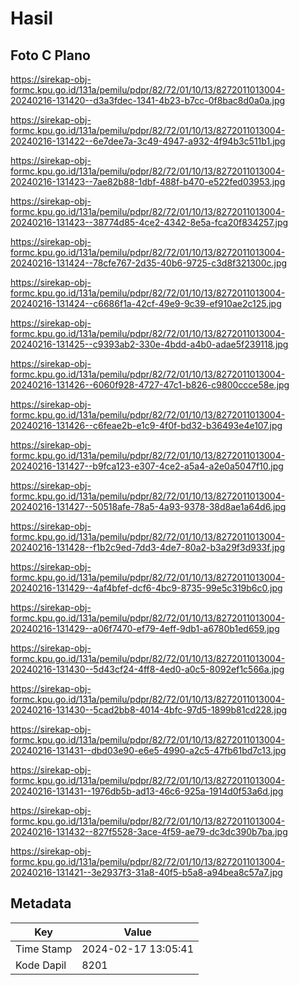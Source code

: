 # Hasil

## Foto C Plano

https://sirekap-obj-formc.kpu.go.id/131a/pemilu/pdpr/82/72/01/10/13/8272011013004-20240216-131420--d3a3fdec-1341-4b23-b7cc-0f8bac8d0a0a.jpg

https://sirekap-obj-formc.kpu.go.id/131a/pemilu/pdpr/82/72/01/10/13/8272011013004-20240216-131422--6e7dee7a-3c49-4947-a932-4f94b3c511b1.jpg

https://sirekap-obj-formc.kpu.go.id/131a/pemilu/pdpr/82/72/01/10/13/8272011013004-20240216-131423--7ae82b88-1dbf-488f-b470-e522fed03953.jpg

https://sirekap-obj-formc.kpu.go.id/131a/pemilu/pdpr/82/72/01/10/13/8272011013004-20240216-131423--38774d85-4ce2-4342-8e5a-fca20f834257.jpg

https://sirekap-obj-formc.kpu.go.id/131a/pemilu/pdpr/82/72/01/10/13/8272011013004-20240216-131424--78cfe767-2d35-40b6-9725-c3d8f321300c.jpg

https://sirekap-obj-formc.kpu.go.id/131a/pemilu/pdpr/82/72/01/10/13/8272011013004-20240216-131424--c6686f1a-42cf-49e9-9c39-ef910ae2c125.jpg

https://sirekap-obj-formc.kpu.go.id/131a/pemilu/pdpr/82/72/01/10/13/8272011013004-20240216-131425--c9393ab2-330e-4bdd-a4b0-adae5f239118.jpg

https://sirekap-obj-formc.kpu.go.id/131a/pemilu/pdpr/82/72/01/10/13/8272011013004-20240216-131426--6060f928-4727-47c1-b826-c9800ccce58e.jpg

https://sirekap-obj-formc.kpu.go.id/131a/pemilu/pdpr/82/72/01/10/13/8272011013004-20240216-131426--c6feae2b-e1c9-4f0f-bd32-b36493e4e107.jpg

https://sirekap-obj-formc.kpu.go.id/131a/pemilu/pdpr/82/72/01/10/13/8272011013004-20240216-131427--b9fca123-e307-4ce2-a5a4-a2e0a5047f10.jpg

https://sirekap-obj-formc.kpu.go.id/131a/pemilu/pdpr/82/72/01/10/13/8272011013004-20240216-131427--50518afe-78a5-4a93-9378-38d8ae1a64d6.jpg

https://sirekap-obj-formc.kpu.go.id/131a/pemilu/pdpr/82/72/01/10/13/8272011013004-20240216-131428--f1b2c9ed-7dd3-4de7-80a2-b3a29f3d933f.jpg

https://sirekap-obj-formc.kpu.go.id/131a/pemilu/pdpr/82/72/01/10/13/8272011013004-20240216-131429--4af4bfef-dcf6-4bc9-8735-99e5c319b6c0.jpg

https://sirekap-obj-formc.kpu.go.id/131a/pemilu/pdpr/82/72/01/10/13/8272011013004-20240216-131429--a06f7470-ef79-4eff-9db1-a6780b1ed659.jpg

https://sirekap-obj-formc.kpu.go.id/131a/pemilu/pdpr/82/72/01/10/13/8272011013004-20240216-131430--5d43cf24-4ff8-4ed0-a0c5-8092ef1c566a.jpg

https://sirekap-obj-formc.kpu.go.id/131a/pemilu/pdpr/82/72/01/10/13/8272011013004-20240216-131430--5cad2bb8-4014-4bfc-97d5-1899b81cd228.jpg

https://sirekap-obj-formc.kpu.go.id/131a/pemilu/pdpr/82/72/01/10/13/8272011013004-20240216-131431--dbd03e90-e6e5-4990-a2c5-47fb61bd7c13.jpg

https://sirekap-obj-formc.kpu.go.id/131a/pemilu/pdpr/82/72/01/10/13/8272011013004-20240216-131431--1976db5b-ad13-46c6-925a-1914d0f53a6d.jpg

https://sirekap-obj-formc.kpu.go.id/131a/pemilu/pdpr/82/72/01/10/13/8272011013004-20240216-131432--827f5528-3ace-4f59-ae79-dc3dc390b7ba.jpg

https://sirekap-obj-formc.kpu.go.id/131a/pemilu/pdpr/82/72/01/10/13/8272011013004-20240216-131421--3e2937f3-31a8-40f5-b5a8-a94bea8c57a7.jpg


## Metadata

| Key        | Value               |
| ---------- | ------------------- |
| Time Stamp | 2024-02-17 13:05:41 |
| Kode Dapil | 8201                |



